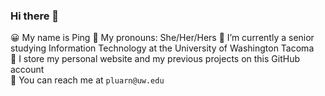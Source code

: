 ### Hi there 👋

😀 My name is Ping
👩 My pronouns: She/Her/Hers
🏫 I’m currently a senior studying Information Technology at the University of Washington Tacoma  
💬 I store my personal website and my previous projects on this GitHub account  
📧 You can reach me at `pluarn@uw.edu`  
